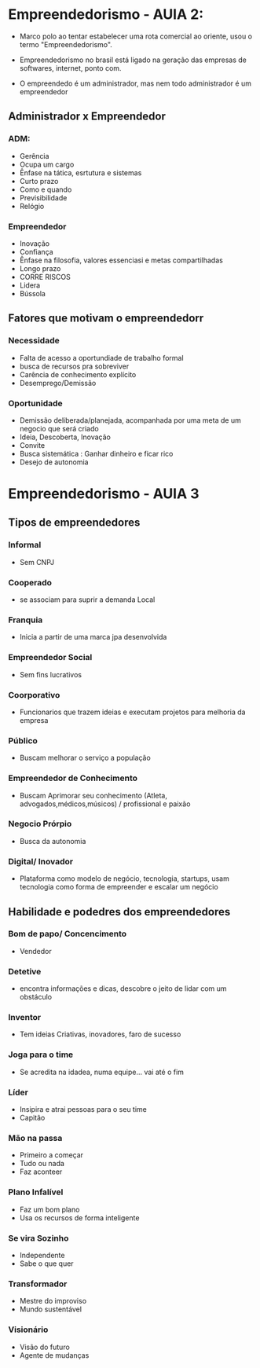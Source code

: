 # Empreendedorismo - AUlA 2:

- Marco polo ao tentar estabelecer uma rota comercial ao oriente, usou o termo "Empreendedorismo".

 - Empreendedorismo no brasil está ligado na geração das empresas de softwares, internet, ponto com.

 - O empreendedo é um administrador, mas nem todo administrador é um empreendedor

 ##  Administrador x Empreendedor 

 ### ADM:
 - Gerência
 - Ocupa um cargo
 - Ênfase na tática, esrtutura e sistemas
 - Curto prazo
 - Como e quando
 - Previsibilidade
 - Relógio

 ### Empreendedor 
 - Inovação
 - Confiança
 - Ênfase na filosofia, valores essenciasi e metas compartilhadas
 - Longo prazo
 - CORRE RISCOS
 - Lidera
 - Bússola

## Fatores que motivam o empreendedorr

### Necessidade
- Falta de acesso a oportundiade de trabalho formal
- busca de recursos pra sobreviver
- Carência de conhecimento explícito
- Desemprego/Demissão

### Oportunidade
- Demissão deliberada/planejada, acompanhada por uma meta de um negocio que será criado
- Ideia, Descoberta, Inovação
- Convite
- Busca sistemática : Ganhar dinheiro e ficar rico
- Desejo de autonomia

# Empreendedorismo - AUlA 3

## Tipos de empreendedores

### Informal
- Sem CNPJ

### Cooperado 
- se associam para suprir a demanda Local

### Franquia
- Inicia a partir de uma marca jpa desenvolvida

### Empreendedor Social
- Sem fins lucrativos

### Coorporativo
- Funcionarios que trazem ideias e executam projetos para melhoria da empresa

### Público
- Buscam melhorar o serviço a população

### Empreendedor de Conhecimento
- Buscam Aprimorar seu conhecimento (Atleta, advogados,médicos,músicos) / profissional e paixão

### Negocio Prórpio
- Busca da autonomia 

### Digital/ Inovador
- Plataforma como modelo de negócio, tecnologia, startups, usam tecnologia como forma de empreender e escalar um negócio

## Habilidade e podedres dos empreendedores

### Bom de papo/ Concencimento
- Vendedor
### Detetive
- encontra informações e dicas, descobre o jeito de lidar com um obstáculo
### Inventor
- Tem ideias Criativas, inovadores, faro de sucesso
### Joga para o time
- Se acredita na idadea, numa equipe... vai até o fim
### Líder
 - Insipira e atrai pessoas para o seu time
 - Capitão
### Mão na passa
 - Primeiro a começar
 - Tudo ou nada
 - Faz aconteer
### Plano Infalível
 - Faz um bom plano
 - Usa os recursos de forma inteligente
### Se vira Sozinho
 - Independente
 - Sabe o que quer
### Transformador
 - Mestre do improviso
 - Mundo sustentável
### Visionário
- Visão do futuro
- Agente de mudanças
